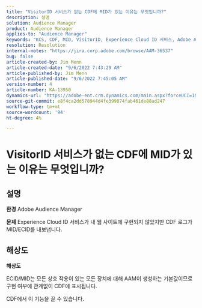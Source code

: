```yaml
---
title: "VisitorID 서비스가 없는 CDF에 MID가 있는 이유는 무엇입니까?"
description: 설명
solution: Audience Manager
product: Audience Manager
applies-to: "Audience Manager"
keywords: "KCS, CDF, MID, VisitorID, Experience Cloud ID 서비스, Adobe Audience Manager, AAM"
resolution: Resolution
internal-notes: "https://jira.corp.adobe.com/browse/AAM-36537"
bug: false
article-created-by: Jim Menn
article-created-date: "9/6/2022 7:43:29 AM"
article-published-by: Jim Menn
article-published-date: "9/6/2022 7:45:05 AM"
version-number: 4
article-number: KA-13950
dynamics-url: "https://adobe-ent.crm.dynamics.com/main.aspx?forceUCI=1&pagetype=entityrecord&etn=knowledgearticle&id=efa85997-b72d-ed11-9db1-0022480866ad"
source-git-commit: e8f4ca2dd578944d4fe399074fab461de88ad247
workflow-type: tm+mt
source-wordcount: '94'
ht-degree: 4%

---
```


# VisitorID 서비스가 없는 CDF에 MID가 있는 이유는 무엇입니까?

## 설명


<b>환경</b>
Adobe Audience Manager

<b>문제</b>
Experience Cloud ID 서비스가 내 웹 사이트에 구현되지 않았지만 CDF 로그가 MID/ECID를 내보냅니다.


## 해상도


<b>해상도</b>

ECID/MID는 모든 상호 작용이 있는 모든 장치에 대해 AAM이 생성하는 기본값이므로 구현 여부에 관계없이 CDF에 표시됩니다.

CDF에서 이 기능을 끌 수 있습니다.
